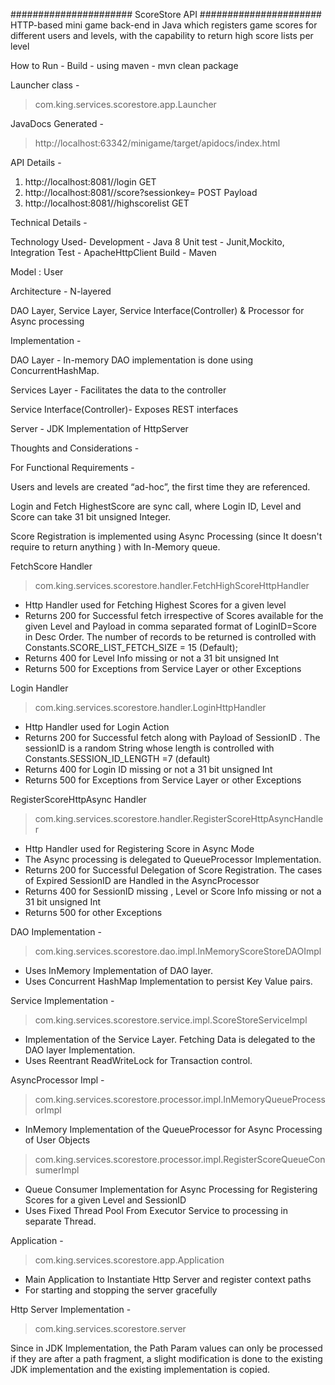 ###################### ScoreStore API ######################
HTTP-based mini game back-end in Java which registers game scores for different users and levels, with the capability to return high score lists per level


How to Run - Build - using maven - mvn clean package 

Launcher class - 
>com.king.services.scorestore.app.Launcher

JavaDocs Generated - 
>http://localhost:63342/minigame/target/apidocs/index.html


API Details -

1. http://localhost:8081/<LoginID>/login GET
2. http://localhost:8081/<Level>/score?sessionkey=<SessionID> POST
    Payload <Score>
3. http://localhost:8081/<Level>/highscorelist GET


Technical Details -

Technology Used- 
Development - Java 8
Unit test - Junit,Mockito, 
Integration Test - ApacheHttpClient
Build - Maven 

Model : User

Architecture - N-layered 

DAO Layer, Service Layer, Service Interface(Controller) & Processor for Async processing

Implementation -

DAO Layer - In-memory DAO implementation is done using ConcurrentHashMap.

Services Layer - Facilitates the data to the controller
	
Service Interface(Controller)- Exposes REST interfaces

Server - JDK Implementation of HttpServer


Thoughts and Considerations - 

For Functional Requirements - 

Users and levels are created “ad-hoc”, the first time they are referenced.

Login and Fetch HighestScore are sync call, where Login ID, Level and Score can take 31 bit unsigned Integer.

Score Registration is implemented using Async Processing (since It doesn't require to return anything ) with In-Memory queue.


FetchScore Handler
>com.king.services.scorestore.handler.FetchHighScoreHttpHandler
 * Http Handler used for Fetching Highest Scores for a given level
 * Returns 200 for Successful fetch irrespective of Scores available for the given Level and Payload in comma separated format of LoginID=Score in Desc Order.               The number of records to be returned is controlled with Constants.SCORE_LIST_FETCH_SIZE = 15 (Default);
 * Returns 400 for Level Info  missing or not a 31 bit unsigned Int
 * Returns 500 for Exceptions from Service Layer or other Exceptions

Login Handler
>com.king.services.scorestore.handler.LoginHttpHandler
 * Http Handler used for Login Action
 * Returns 200 for Successful fetch along with Payload of SessionID . The sessionID is a random String whose length is controlled with Constants.SESSION_ID_LENGTH =7 (default)
 * Returns 400 for Login ID  missing or not a 31 bit unsigned Int
 * Returns 500 for Exceptions from Service Layer or other Exceptions

RegisterScoreHttpAsync Handler
>com.king.services.scorestore.handler.RegisterScoreHttpAsyncHandler
 * Http Handler used for Registering Score in Async Mode
 * The Async processing is delegated to QueueProcessor Implementation.
 * Returns 200 for Successful Delegation of Score Registration. The cases of Expired SessionID are Handled in the AsyncProcessor
 * Returns 400 for SessionID missing , Level or Score Info missing or not a 31 bit unsigned Int
 * Returns 500 for other Exceptions


DAO Implementation - 
> com.king.services.scorestore.dao.impl.InMemoryScoreStoreDAOImpl
 * Uses InMemory Implementation of DAO layer.
 * Uses Concurrent HashMap Implementation to persist Key Value pairs.
 
 Service Implementation -  
 > com.king.services.scorestore.service.impl.ScoreStoreServiceImpl
 * Implementation of the Service Layer. Fetching Data is delegated to the DAO layer Implementation.
 * Uses Reentrant ReadWriteLock for Transaction control.
 
 AsyncProcessor Impl -
 >com.king.services.scorestore.processor.impl.InMemoryQueueProcessorImpl
  * InMemory Implementation of the QueueProcessor for Async Processing of User Objects
  
 >com.king.services.scorestore.processor.impl.RegisterScoreQueueConsumerImpl
  * Queue Consumer Implementation for Async Processing for Registering Scores for a given Level and SessionID
  * Uses Fixed Thread Pool From Executor Service to processing in separate Thread. 
 
 
Application - 
>com.king.services.scorestore.app.Application
 * Main Application to Instantiate Http Server and register context paths
 * For starting and stopping the server gracefully

Http Server Implementation - 
>com.king.services.scorestore.server

Since in JDK Implementation, the Path Param values can only be processed if they are after a path fragment,
a slight modification is done to the existing JDK implementation and the existing implementation is copied.